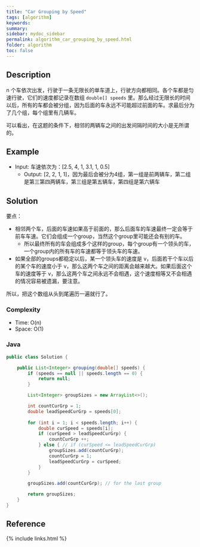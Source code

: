 ```yaml
---
title: "Car Grouping by Speed"
tags: [algorithm]
keywords:
summary:
sidebar: mydoc_sidebar
permalink: algorithm_car_grouping_by_speed.html
folder: algorithm
toc: false
---
```


## Description
n 个车依次出发，行驶于一条无限长的单车道上，行驶方向都相同。各个车都是匀速行驶，它们的速度都记录在数组 `double[] speeds` 里。那么经过无限长的时间以后，所有的车都会被分组，因为后面的车永远不可能超过前面的车。求最后分为了几个组，每个组里有几辆车。

可以看出，在这题的条件下，相邻的两辆车之间的出发间隔时间的大小是无所谓的。

## Example

* Input: 车速依次为：[2.5, 4, 1, 3.1, 1, 0.5]
  * Output: [2, 2, 1, 1]，因为最后会被分为4组，第一组是前两辆车，第二组是第三第四两辆车，第三组是第五辆车，第四组是第六辆车

## Solution
要点：
* 相邻两个车，后面的车速如果高于前面的，那么后面车的车速最终一定会等于前车车速。它们会组成一个group，当然这个group里可能还会有别的车。
  * 所以最终所有的车会组成多个这样的group，每个group有一个领头的车，一个group内的所有车的车速都等于领头车的车速。
* 如果全部的groups都稳定以后，某一个领头车的速度是 v，后面若干个车以后的某个车的速度小于 v，那么这两个车之间的距离会越来越大。如果后面这个车的速度等于 v，那么这两个车之间永远不会相遇，这个速度相等又不会相遇的情况容易被遗漏，要注意。

所以，把这个数组从头到尾遍历一遍就行了。

### Complexity
* Time: O(n)
* Space: O(1)

### Java
```java
public class Solution {

    public List<Integer> grouping(double[] speeds) {
        if (speeds == null || speeds.length == 0) {
            return null;
        }

        List<Integer> groupSizes = new ArrayList<>();

        int countCurGrp = 1;
        double leadSpeedCurGrp = speeds[0];
    
        for (int i = 1; i < speeds.length; i++) {
            double curSpeed = speeds[i];
            if (curSpeed > leadSpeedCurGrp) {
                countCurGrp ++;
            } else { // if (curSpeed <= leadSpeedCurGrp)
                groupSizes.add(countCurGrp);
                countCurGrp = 1;
                leadSpeedCurGrp = curSpeed;
            }
        }

        groupSizes.add(countCurGrp); // for the last group

        return groupSizes;
    }
}
```

## Reference


{% include links.html %}
